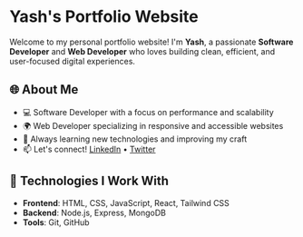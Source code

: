 # Yash's Portfolio Website

Welcome to my personal portfolio website! I'm **Yash**, a passionate **Software Developer** and **Web Developer** who loves building clean, efficient, and user-focused digital experiences.

## 🌐 About Me

- 💻 Software Developer with a focus on performance and scalability
- 🌍 Web Developer specializing in responsive and accessible websites
- 🔧 Always learning new technologies and improving my craft
- 📫 Let's connect! [LinkedIn](https://www.linkedin.com/in/yash-choudhary-3b444325a/) • [Twitter](https://x.com/theneo6667)

## 🚀 Technologies I Work With

- **Frontend**: HTML, CSS, JavaScript, React, Tailwind CSS
- **Backend**: Node.js, Express, MongoDB
- **Tools**: Git, GitHub
